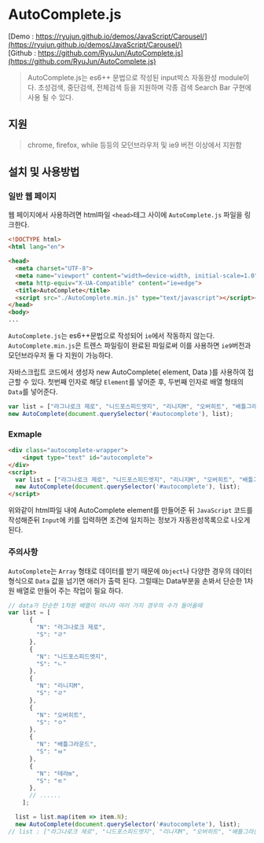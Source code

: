 # AutoComplete.js
[Demo   : https://ryujun.github.io/demos/JavaScript/Carousel/](https://ryujun.github.io/demos/JavaScript/Carousel/)<br>
[Github : https://github.com/RyuJun/AutoComplete.js](https://github.com/RyuJun/AutoComplete.js)
> AutoComplete.js는 es6++ 문법으로 작성된 input박스 자동완성 module이다. 
> 초성검색, 중단검색, 전체검색 등을 지원하며 각종 검색 Search Bar 구현에 사용 될 수 있다.

## 지원
> chrome, firefox, while 등등의 모던브라우저 및 ie9 버전 이상에서 지원함

## 설치 및 사용방법

### 일반 웹 페이지

웹 페이지에서 사용하려면 html파일 `<head>`테그 사이에 `AutoComplete.js` 파일을 링크한다.

```html
<!DOCTYPE html>
<html lang="en">

<head>
  <meta charset="UTF-8">
  <meta name="viewport" content="width=device-width, initial-scale=1.0">
  <meta http-equiv="X-UA-Compatible" content="ie=edge">
  <title>AutoComplete</title>
  <script src="./AutoComplete.min.js" type="text/javascript"></script><!--추가-->
</head>
<body>
...

```
`AutoComplete.js`는 es6++문법으로 작성되어 `ie`에서 작동하지 않는다.<br>
`AutoComplete.min.js`은 트렌스 파일링이 완료된 파일로써 이를 사용하면 `ie9`버전과 모던브라우저 둘 다 지원이 가능하다.<br>


자바스크립트 코드에서 생성자 new AutoComplete( element, Data )를 사용하여 접근할 수 있다. 첫번째 인자로 해당 `Element`를 넣어준 후, 두번째 인자로 배열 형태의 `Data`를 넣어준다.
```js
var list = ["라그나로크 제로", "니드포스피드엣지", "리니지M", "오버히트", "배틀그라운드", "테라m", "열혈강호forkakao", "AxE", "페이트 그랜드 오더", "리니지", "던전앤파이터", "바람의나라", "메이플스토리", "블레이드앤소울", "리니지2 레볼루션", "아이온", "마비노기", "마비노기영웅전", "리니지2", "거상", "피파온라인3", "다크에덴", "테일즈위버", "뮤오리진[Android]", "뮤오리진[iOS]", "아키에이지", "리그오브레전드", "테라", "서든어택", "오버워치", "모두의마블 for kakao", "세븐나이츠", "레이븐", "별이되어라!", "포켓 메이플스토리", "서머너즈워", "아이모", "몬스터길들이기", "클래시 오브 클랜", "레알팜", "히트캔", "괴리성밀리언아서", "하얀고양이 프로젝트", "갓오브하이스쿨"];
new AutoComplete(document.querySelector('#autocomplete'), list);
```

### Exmaple

```html
<div class="autocomplete-wrapper">
    <input type="text" id="autocomplete">
</div>
<script>
  var list = ["라그나로크 제로", "니드포스피드엣지", "리니지M", "오버히트", "배틀그라운드", "테라m", "열혈강호forkakao", "AxE", "페이트 그랜드 오더", "리니지", "던전앤파이터", "바람의나라", "메이플스토리", "블레이드앤소울", "리니지2 레볼루션", "아이온", "마비노기", "마비노기영웅전", "리니지2", "거상", "피파온라인3", "다크에덴", "테일즈위버", "뮤오리진[Android]", "뮤오리진[iOS]", "아키에이지", "리그오브레전드", "테라", "서든어택", "오버워치", "모두의마블 for kakao", "세븐나이츠", "레이븐", "별이되어라!", "포켓 메이플스토리", "서머너즈워", "아이모", "몬스터길들이기", "클래시 오브 클랜", "레알팜", "히트캔", "괴리성밀리언아서", "하얀고양이 프로젝트", "갓오브하이스쿨"];
  new AutoComplete(document.querySelector('#autocomplete'), list);
</script>
```
위와같이 html파일 내에 AutoComplete element를 만들어준 뒤 `JavaScript` 코드를 작성해준뒤 `Input`에 키를 입력하면 조건에 일치하는 정보가 자동완성목록으로 나오게 된다.


### 주의사항
`AutoComplete`는 `Array` 형태로 데이터를 받기 때문에 `Object`나 다양한 경우의 데이터 형식으로 `Data` 값을 넘기면 애러가 출력 된다. 그럴때는 Data부분을 손봐서 단순한 1차원 배열로 만들어 주는 작업이 필요 하다. 
```js
// data가 단순한 1차원 배열이 아니라 여러 가지 경우의 수가 들어올때
var list = [
      {
        "N": "라그나로크 제로",
        "S": "ㄹ"
      },
      {
        "N": "니드포스피드엣지",
        "S": "ㄴ"
      },
      {
        "N": "리니지M",
        "S": "ㄹ"
      },
      {
        "N": "오버히트",
        "S": "ㅇ"
      },
      {
        "N": "배틀그라운드",
        "S": "ㅂ"
      },
      {
        "N": "테라m",
        "S": "ㅌ"
      },
      // ......
    ]; 

  list = list.map(item => item.N);
  new AutoComplete(document.querySelector('#autocomplete'), list);
// list : ["라그나로크 제로", "니드포스피드엣지", "리니지M", "오버히트", "배틀그라운드", "테라m" ... ]
```